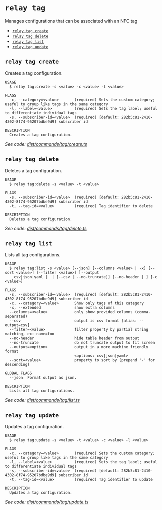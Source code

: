 `relay tag`
===========

Manages configurations that can be associated with an NFC tag

* [`relay tag create`](#relay-tag-create)
* [`relay tag delete`](#relay-tag-delete)
* [`relay tag list`](#relay-tag-list)
* [`relay tag update`](#relay-tag-update)

## `relay tag create`

Creates a tag configuration.

```
USAGE
  $ relay tag:create -s <value> -c <value> -l <value>

FLAGS
  -c, --category=<value>       (required) Sets the custom category; useful to group like tags in the same category
  -l, --label=<value>          (required) Sets the tag label; useful to differentiate individual tags
  -s, --subscriber-id=<value>  (required) [default: 282b5c81-2410-4302-8f74-95207bdbe9d9] subscriber id

DESCRIPTION
  Creates a tag configuration.
```

_See code: [dist/commands/tag/create.ts](https://github.com/relaypro/relay-cli/blob/v1.4.1/dist/commands/tag/create.ts)_

## `relay tag delete`

Deletes a tag configuration.

```
USAGE
  $ relay tag:delete -s <value> -t <value>

FLAGS
  -s, --subscriber-id=<value>  (required) [default: 282b5c81-2410-4302-8f74-95207bdbe9d9] subscriber id
  -t, --tag-id=<value>         (required) Tag identifier to delete

DESCRIPTION
  Deletes a tag configuration.
```

_See code: [dist/commands/tag/delete.ts](https://github.com/relaypro/relay-cli/blob/v1.4.1/dist/commands/tag/delete.ts)_

## `relay tag list`

Lists all tag configurations.

```
USAGE
  $ relay tag:list -s <value> [--json] [--columns <value> | -x] [--sort <value>] [--filter <value>] [--output
    csv|json|yaml |  | [--csv | --no-truncate]] [--no-header | ] [-c <value>]

FLAGS
  -s, --subscriber-id=<value>  (required) [default: 282b5c81-2410-4302-8f74-95207bdbe9d9] subscriber id
  -c, --category=<value>       Show only tags of this category
  -x, --extended               show extra columns
  --columns=<value>            only show provided columns (comma-separated)
  --csv                        output is csv format [alias: --output=csv]
  --filter=<value>             filter property by partial string matching, ex: name=foo
  --no-header                  hide table header from output
  --no-truncate                do not truncate output to fit screen
  --output=<option>            output in a more machine friendly format
                               <options: csv|json|yaml>
  --sort=<value>               property to sort by (prepend '-' for descending)

GLOBAL FLAGS
  --json  Format output as json.

DESCRIPTION
  Lists all tag configurations.
```

_See code: [dist/commands/tag/list.ts](https://github.com/relaypro/relay-cli/blob/v1.4.1/dist/commands/tag/list.ts)_

## `relay tag update`

Updates a tag configuration.

```
USAGE
  $ relay tag:update -s <value> -t <value> -c <value> -l <value>

FLAGS
  -c, --category=<value>       (required) Sets the custom category; useful to group like tags in the same category
  -l, --label=<value>          (required) Sets the tag label; useful to differentiate individual tags
  -s, --subscriber-id=<value>  (required) [default: 282b5c81-2410-4302-8f74-95207bdbe9d9] subscriber id
  -t, --tag-id=<value>         (required) Tag identifier to update

DESCRIPTION
  Updates a tag configuration.
```

_See code: [dist/commands/tag/update.ts](https://github.com/relaypro/relay-cli/blob/v1.4.1/dist/commands/tag/update.ts)_
